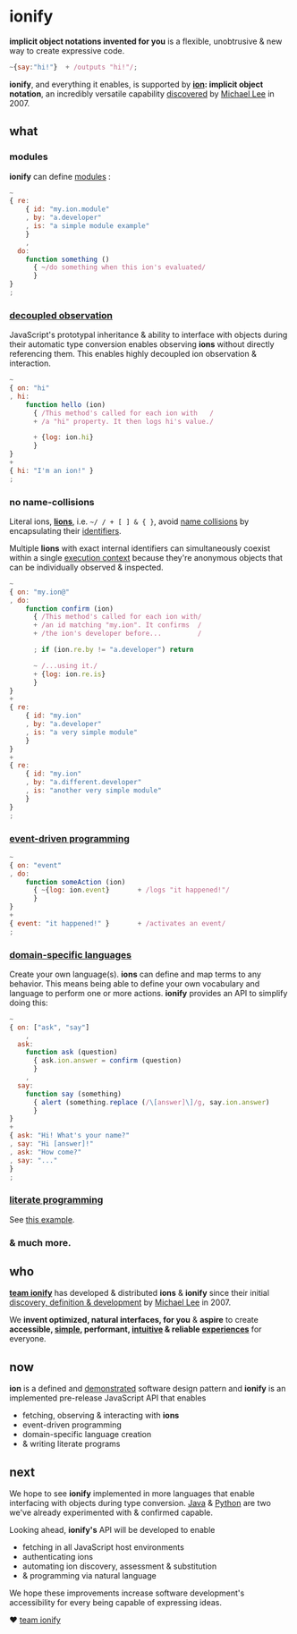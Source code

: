 # ionify

**implicit object notations invented for you** is a flexible, unobtrusive & new way to create expressive code.


```javascript
~{say:"hi!"}  + /outputs "hi!"/;
```

**ionify**, and everything it enables, is supported by **[ion](https://github.com/ionify/ionify/blob/public/info/ion.md): implicit object notation**, an incredibly versatile capability [discovered](https://github.com/ionify/ionify/blob/public/info/story.md) by
[Michael Lee](http://twitter.com/iskitz) in 2007.

## what

### modules

**ionify** can define [modules](https://en.wikipedia.org/wiki/Modular_programming)
:

```javascript
~
{ re:
    { id: "my.ion.module"
    , by: "a.developer"
    , is: "a simple module example"
    }
    ,
  do:
    function something ()
      { ~/do something when this ion's evaluated/
      }
}
;
```


### [decoupled observation](https://en.wikipedia.org/wiki/Observer_pattern)

JavaScript's prototypal inheritance & ability to interface with objects during
their automatic type conversion enables observing **ions** without directly
referencing them. This enables highly decoupled ion observation & interaction.

```javascript
~
{ on: "hi"
, hi:
    function hello (ion)
      { /This method's called for each ion with   /
      + /a "hi" property. It then logs hi's value./

      + {log: ion.hi}
      }
}
+
{ hi: "I'm an ion!" }
;
```


### no name-collisions

Literal ions,
[**lions**](https://github.com/ionify/ionify/blob/public/info/ion.md#form),
i.e. `~/ / + [ ] & { }`, avoid
[name collisions](https://en.wikipedia.org/wiki/Name_collision) by encapsulating
their
[identifiers](https://en.m.wikipedia.org/wiki/Identifier#In_computer_languages).

Multiple **lions** with exact internal identifiers can simultaneously coexist
within a single
[execution context](http://www.ecma-international.org/ecma-262/6.0/index.html#sec-execution-contexts)
because they're anonymous objects that can be individually observed & inspected.


```javascript
~
{ on: "my.ion@"
, do:
    function confirm (ion)
      { /This method's called for each ion with/
      + /an id matching "my.ion". It confirms  /
      + /the ion's developer before...         /

      ; if (ion.re.by != "a.developer") return

      ~ /...using it./
      + {log: ion.re.is}
      }
}
+
{ re:
    { id: "my.ion"
    , by: "a.developer"
    , is: "a very simple module"
    }
}
+
{ re:
    { id: "my.ion"
    , by: "a.different.developer"
    , is: "another very simple module"
    }
}
;
```

### [event-driven programming](https://en.wikipedia.org/wiki/Event-driven_programming)

```javascript
~
{ on: "event"
, do:
    function someAction (ion)
      { ~{log: ion.event}       + /logs "it happened!"/
      }
}
+
{ event: "it happened!" }       + /activates an event/
;
```


### [domain-specific languages](https://en.wikipedia.org/wiki/Domain-specific_language)

Create your own language(s). **ions** can define and map terms to any behavior. This means
being able to define your own vocabulary and language to perform one or more actions. **ionify** provides an API to simplify doing this:

```javascript
~
{ on: ["ask", "say"]
    ,
  ask:
    function ask (question)
      { ask.ion.answer = confirm (question)
      }
    ,
  say:
    function say (something)
      { alert (something.replace (/\[answer]\]/g, say.ion.answer)
      }
}
+
{ ask: "Hi! What's your name?"
, say: "Hi [answer]!"
, ask: "How come?"
, say: "..."
}
;
```

### [literate programming](https://en.wikipedia.org/wiki/Literate_programming)

See [this example](https://github.com/ionified/anemojii-ions.iskitz.net/blob/public/index.js).


### & much more.



## who

**[team ionify](https://github.com/orgs/ionify/people)** has developed &
distributed **ions** & **ionify** since their initial
[discovery, definition & development](https://github.com/ionify/ionify/blob/public/info/story.md)
by [Michael Lee](http://twitter.com/iskitz) in 2007.

We **invent optimized,
natural interfaces, for you** & **aspire** to create **accessible,
[simple](https://rawgit.com/ionified/anemojii-ions.iskitz.net/public/),
performant,
[intuitive](https://github.com/ionified/jeni-ions.iskitz.net/blob/public/jeni.play.js)
& reliable [experiences](http://ionified.net)** for everyone.


## now

**ion** is a defined and [demonstrated](http://ionified.net/) software design
pattern and **ionify** is an implemented pre-release JavaScript API that enables

+ fetching, observing & interacting with **ions**
+ event-driven programming
+ domain-specific language creation
+ & writing literate programs


## next

We hope to see **ionify** implemented in more languages that enable interfacing
with objects during type conversion.
[Java](https://github.com/ionify/ideas/blob/public/java/src/net/ionify/java/Hello.java)
&
[Python](https://github.com/ionify/ideas/blob/public/python/ion.proof.py)
are two we've already
experimented with & confirmed capable.

Looking ahead, **ionify's** API will be developed to enable

+ fetching in all JavaScript host environments
+ authenticating ions
+ automating ion discovery, assessment & substitution
+ & programming via natural language

We hope these improvements increase software development's accessibility for
every being capable of expressing ideas.

❤️ [team ionify](https://github.com/orgs/ionify/people)